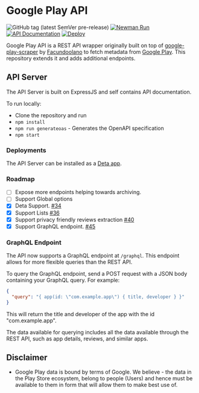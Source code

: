 # Google Play API

![GitHub tag (latest SemVer pre-release)](https://img.shields.io/github/v/tag/srikanthlogic/google-play-api?include_prereleases&label=version) [![Newman Run](https://github.com/srikanthlogic/google-play-api/actions/workflows/newman.yml/badge.svg)](https://github.com/srikanthlogic/google-play-api/actions/workflows/newman.yml) [![API Documentation](https://img.shields.io/badge/api-documentation-brightgreen)](https://gplayapi.cashlessconsumer.in/) [![Deploy](https://button.deta.dev/1/svg)](https://deta.space/discovery/@cashlessconsumer/googleplayapi)

Google Play API is a REST API wrapper originally built on top of [google-play-scraper](https://github.com/facundoolano/google-play-scraper) by [Facundoolano](https://github.com/facundoolano) to fetch metadata from [Google Play](https://en.wikipedia.org/wiki/Google_Play). This repository extends it and adds additional endpoints.

## API Server

The API Server is built on ExpressJS and self contains API documentation.

To run locally:

- Clone the repository and run
- `npm install`
- `npm run generateoas` - Generates the OpenAPI specification
- `npm start`

### Deployments

The API Server can be installed as a [Deta app](https://deta.space/discovery/@cashlessconsumer/googleplayapi).

### Roadmap

- [ ] Expose more endpoints helping towards archiving.
- [ ] Support Global options
- [x] Deta Support. [#34](https://github.com/srikanthlogic/google-play-api/issues/34)
- [x] Support Lists [#36](https://github.com/srikanthlogic/google-play-api/issues/36)
- [x] Support privacy friendly reviews extraction [#40](https://github.com/srikanthlogic/google-play-api/issues/40)
- [x] Support GraphQL endpoint. [#45](https://github.com/srikanthlogic/google-play-api/issues/45)

### GraphQL Endpoint

The API now supports a GraphQL endpoint at `/graphql`. This endpoint allows for more flexible queries than the REST API.

To query the GraphQL endpoint, send a POST request with a JSON body containing your GraphQL query. For example:

```json
{
  "query": "{ app(id: \"com.example.app\") { title, developer } }"
}
```

This will return the title and developer of the app with the id "com.example.app".

The data available for querying includes all the data available through the REST API, such as app details, reviews, and similar apps.

## Disclaimer

- Google Play data is bound by terms of Google. We believe - the data in the Play Store ecosystem, belong to people (Users) and hence must be available to them in form that will allow them to make best use of.
